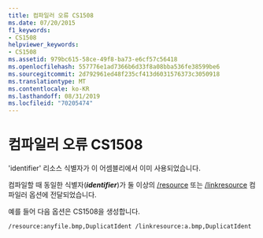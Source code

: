 ```yaml
---
title: 컴파일러 오류 CS1508
ms.date: 07/20/2015
f1_keywords:
- CS1508
helpviewer_keywords:
- CS1508
ms.assetid: 979bc615-58ce-49f8-ba73-e6cf57c56418
ms.openlocfilehash: 557776e1ad7366b6d33f8a08bba536fe38599be6
ms.sourcegitcommit: 2d792961ed48f235cf413d6031576373c3050918
ms.translationtype: MT
ms.contentlocale: ko-KR
ms.lasthandoff: 08/31/2019
ms.locfileid: "70205474"
---
```

# <a name="compiler-error-cs1508"></a>컴파일러 오류 CS1508
'identifier' 리소스 식별자가 이 어셈블리에서 이미 사용되었습니다.  
  
 컴파일할 때 동일한 식별자(***identifier***)가 둘 이상의 [/resource](../language-reference/compiler-options/resource-compiler-option.md) 또는 [/linkresource](../language-reference/compiler-options/linkresource-compiler-option.md) 컴파일러 옵션에 전달되었습니다.  
  
 예를 들어 다음 옵션은 CS1508을 생성합니다.  
  
```console  
/resource:anyfile.bmp,DuplicatIdent /linkresource:a.bmp,DuplicatIdent  
```
